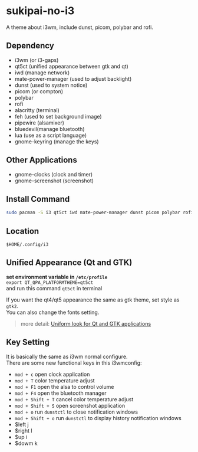 # sukipai-no-i3
A theme about i3wm, include dunst, picom, polybar and rofi.  

## Dependency
* i3wm (or i3-gaps)
* qt5ct (unified appearance between gtk and qt)
* iwd (manage network)
* mate-power-manager (used to adjust backlight)
* dunst (used to system notice)
* picom (or compton)
* polybar
* rofi
* alacritty (terminal)
* feh (used to set background image)
* pipewire (alsamixer)
* bluedevil(manage bluetooth)
* lua (use as a script language)
* gnome-keyring (manage the keys)

## Other Applications
* gnome-clocks (clock and timer)
* gnome-screenshot (screenshot)

## Install Command
```bash
sudo pacman -S i3 qt5ct iwd mate-power-manager dunst picom polybar rofi alacritty feh pipewire bluedevil gnome-keyring gnome-clocks gnome-screenshot lua
```

## Location
`$HOME/.config/i3`  

## Unified Appearance (Qt and GTK)
**set environment variable in `/etc/profile`**  
`export QT_QPA_PLATFORMTHEME=qt5ct`  
and run this command `qt5ct` in terminal  

If you want the qt4/qt5 appearance the same as gtk theme, set style as `gtk2`.   
You can also change the fonts setting.
> more detail: [Uniform look for Qt and GTK applications](https://wiki.archlinux.org/index.php/Uniform_look_for_Qt_and_GTK_applications)

## Key Setting
It is basically the same as i3wm normal configure.  
There are some new functional keys in this i3wmconfig:  
* `mod + c`          open clock application
* `mod + T`          color temperature adjust  
* `mod + F1`         open the alsa to control volume
* `mod + F4`         open the bluetooth manager
* `mod + Shift + T`  cancel color temperature adjust  
* `mod + Shift + S`  open screenshot application
* `mod + o`          run `dunstctl` to close notification windows
* `mod + Shift + o`  run `dunstctl` to display history notification windows
* $left j
* $right l
* $up i
* $dowm k
